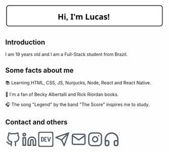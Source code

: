 ![Header](https://raw.githubusercontent.com/lucasmc64/lucasmc64/master/svg/header.svg)

## Introduction

I am 19 years old and I am a Full-Stack student from Brazil.

## Some facts about me

&#128218; Learning HTML, CSS, JS, Nunjucks, Node, React and React Native.

&#129321; I'm a fan of Becky Albertalli and Rick Riordan books.

&#127911; The song "Legend" by the band "The Score" inspires me to study.

## Contact and others

[![GitHub](https://github.com/lucasmc64/lucasmc64/raw/master/svg/github.svg)](https://github.com/lucasmc64) [![LinkedIn](https://github.com/lucasmc64/lucasmc64/raw/master/svg/linkedin.svg)](https://www.linkedin.com/in/lucasmc64) [![DEV Profile](https://raw.githubusercontent.com/lucasmc64/lucasmc64/master/svg/dev.svg)](https://dev.to/lucasmc64) [![Telegram](https://github.com/lucasmc64/lucasmc64/raw/master/svg/telegram.svg)](http://t.me/lucasmc64) [![Email](https://github.com/lucasmc64/lucasmc64/raw/master/svg/mail.svg)](mailto:coutinho0604@gmail.com) [![Instagram](https://github.com/lucasmc64/lucasmc64/raw/master/svg/instagram.svg)](https://www.instagram.com/lucasmc64/) [![Spotify](https://github.com/lucasmc64/lucasmc64/raw/master/svg/headphones.svg)](https://open.spotify.com/user/zfmoktwes2vs17ye2wv2hywzv?si=QW2qQrxvTuO-E2Kq-szbBQ)

